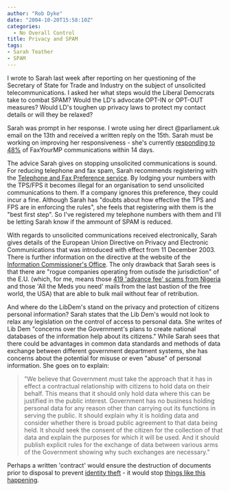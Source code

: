 ```yaml
---
author: "Rob Dyke"
date: "2004-10-20T15:58:10Z"
categories:
  - No Overall Control
title: Privacy and SPAM
tags:
- Sarah Teather
- SPAM
---
```

I wrote to Sarah last week after reporting on her questioning of the Secretary of State for Trade and Industry on the subject of unsolicited telecommunications. I asked her what steps would the Liberal Democrats take to combat SPAM? Would the LD's advocate OPT-IN or OPT-OUT measures? Would LD's toughen up privacy laws to protect my contact details or will they be relaxed?

Sarah was prompt in her response. I wrote using her direct @parliament.uk email on the 13th and received a written reply on the 15th. Sarah must be working on improving her responsiveness - she's currently [responding to 48%](http://www.faxyourmp.com/faxform.php3?input_postcode=nw2+3bs&SUBMIT=Go) of FaxYourMP communications within 14 days.

The advice Sarah gives on stopping unsolicited communications is sound. For reducing telephone and fax spam, Sarah recommends registering with the [Telephone and Fax Preference service](http://www.tpsonline.org.uk). By lodging your numbers with the TPS/FPS it becomes illegal for an organisation to send unsolicited communications to them. If a company ignores this preference, they could incur a fine. Although Sarah has "doubts about how effective the TPS and FPS are in enforcing the rules", she feels that registering with them is the "best first step". So I've registered my telephone numbers with them and I'll be letting Sarah know if the ammount of SPAM is reduced.

With regards to unsolicited communications received electronically, Sarah gives details of the European Union Directive on Privacy and Electronic Communications that was introduced with effect from 11 December 2003. There is further information on the directive at the website of the [Information Commissioner's Office](http://www.informationcommissioner.gov.uk/eventual.aspx?id=35). The only drawback that Sarah sees is that there are "rogue companies operating from outisde the jurisdiction" of the E.U. (which, for me, means those [419 'advance fee' scams from Nigeria](http://www.419eater.com/) and those 'All the Meds you need' mails from the last bastion of the free world, the USA) that are able to bulk mail without fear of retribution.

And where do the LibDem's stand on the privacy and protection of citizens personal information? Sarah states that the Lib Dem's would not look to relax any legislation on the control of access to personal data. She writes of Lib Dem "concerns over the Government's plans to create national databases of the information help about its citizens." While Sarah sees that there could be advantages in common data standards and methods of data exchange between different government department systems, she has concerns about the potential for misuse or even "abuse" of personal information. She goes on to explain:

> "We believe that Government must take the approach that it has in effect a contractual relationship with citizens to hold data on their behalf. This means that it should only hold data where this can be justified in the public interest. Government has no business holding personal data for any reason other than carrying out its functions in serving the public. It should explain why it is holding data and consider whether there is broad public agreement to that data being held. It should seek the consent of the citizen for the collection of that data and explain the purposes for which it will be used. And it should publish explicit rules for the exchange of data between various arms of the Government showing why such exchanges are necessary."

Perhaps a written 'contract' would ensure the destruction of documents prior to disposal to prevent [identity theft](http://www.identity-theft.org.uk/) - it would stop [things like this happening](http://www.brentlibdems.org.uk/news/161.html).
